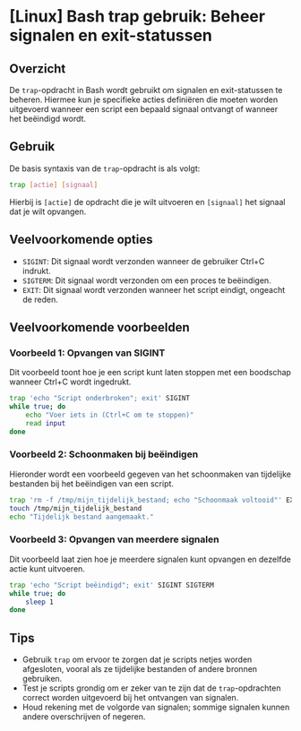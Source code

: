 # [Linux] Bash trap gebruik: Beheer signalen en exit-statussen

## Overzicht
De `trap`-opdracht in Bash wordt gebruikt om signalen en exit-statussen te beheren. Hiermee kun je specifieke acties definiëren die moeten worden uitgevoerd wanneer een script een bepaald signaal ontvangt of wanneer het beëindigd wordt.

## Gebruik
De basis syntaxis van de `trap`-opdracht is als volgt:

```bash
trap [actie] [signaal]
```

Hierbij is `[actie]` de opdracht die je wilt uitvoeren en `[signaal]` het signaal dat je wilt opvangen.

## Veelvoorkomende opties
- `SIGINT`: Dit signaal wordt verzonden wanneer de gebruiker Ctrl+C indrukt.
- `SIGTERM`: Dit signaal wordt verzonden om een proces te beëindigen.
- `EXIT`: Dit signaal wordt verzonden wanneer het script eindigt, ongeacht de reden.

## Veelvoorkomende voorbeelden

### Voorbeeld 1: Opvangen van SIGINT
Dit voorbeeld toont hoe je een script kunt laten stoppen met een boodschap wanneer Ctrl+C wordt ingedrukt.

```bash
trap 'echo "Script onderbroken"; exit' SIGINT
while true; do
    echo "Voer iets in (Ctrl+C om te stoppen)"
    read input
done
```

### Voorbeeld 2: Schoonmaken bij beëindigen
Hieronder wordt een voorbeeld gegeven van het schoonmaken van tijdelijke bestanden bij het beëindigen van een script.

```bash
trap 'rm -f /tmp/mijn_tijdelijk_bestand; echo "Schoonmaak voltooid"' EXIT
touch /tmp/mijn_tijdelijk_bestand
echo "Tijdelijk bestand aangemaakt."
```

### Voorbeeld 3: Opvangen van meerdere signalen
Dit voorbeeld laat zien hoe je meerdere signalen kunt opvangen en dezelfde actie kunt uitvoeren.

```bash
trap 'echo "Script beëindigd"; exit' SIGINT SIGTERM
while true; do
    sleep 1
done
```

## Tips
- Gebruik `trap` om ervoor te zorgen dat je scripts netjes worden afgesloten, vooral als ze tijdelijke bestanden of andere bronnen gebruiken.
- Test je scripts grondig om er zeker van te zijn dat de `trap`-opdrachten correct worden uitgevoerd bij het ontvangen van signalen.
- Houd rekening met de volgorde van signalen; sommige signalen kunnen andere overschrijven of negeren.